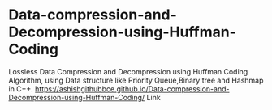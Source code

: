 # Data-compression-and-Decompression-using-Huffman-Coding
Lossless Data Compression and Decompression using Huffman Coding Algorithm, using Data structure like Priority Queue,Binary tree and Hashmap in C++.
https://ashishgithubbce.github.io/Data-compression-and-Decompression-using-Huffman-Coding/ Link
